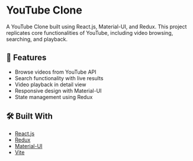 # YouTube Clone

A YouTube Clone built using React.js, Material-UI, and Redux. This project replicates core functionalities of YouTube, including video browsing, searching, and playback.

## 🚀 Features

- Browse videos from YouTube API
- Search functionality with live results
- Video playback in detail view
- Responsive design with Material-UI
- State management using Redux

## 🛠️ Built With

- [React.js](https://reactjs.org/)
- [Redux](https://redux.js.org/)
- [Material-UI](https://mui.com/)
- [Vite](https://vitejs.dev/)
